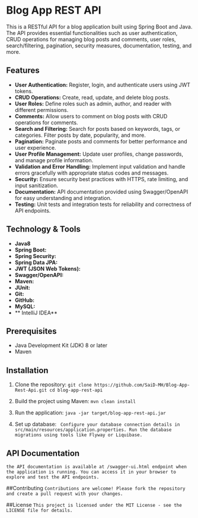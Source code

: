 # Blog App REST API

This is a RESTful API for a blog application built using Spring Boot and Java. The API provides essential functionalities such as user authentication, CRUD operations for managing blog posts and comments, user roles, search/filtering, pagination, security measures, documentation, testing, and more.

## Features

- **User Authentication:** Register, login, and authenticate users using JWT tokens.
- **CRUD Operations:** Create, read, update, and delete blog posts.
- **User Roles:** Define roles such as admin, author, and reader with different permissions.
- **Comments:** Allow users to comment on blog posts with CRUD operations for comments.
- **Search and Filtering:** Search for posts based on keywords, tags, or categories. Filter posts by date, popularity, and more.
- **Pagination:** Paginate posts and comments for better performance and user experience.
- **User Profile Management:** Update user profiles, change passwords, and manage profile information.
- **Validation and Error Handling:** Implement input validation and handle errors gracefully with appropriate status codes and messages.
- **Security:** Ensure security best practices with HTTPS, rate limiting, and input sanitization.
- **Documentation:** API documentation provided using Swagger/OpenAPI for easy understanding and integration.
- **Testing:** Unit tests and integration tests for reliability and correctness of API endpoints.

## Technology & Tools

- **Java8** 
- **Spring Boot:** 
- **Spring Security:** 
- **Spring Data JPA:** 
- **JWT (JSON Web Tokens):** 
- **Swagger/OpenAPI:** 
- **Maven:** 
- **JUnit:** 
- **Git:** 
- **GitHub:** 
- **MySQL:** 
- ** IntelliJ IDEA**

## Prerequisites

- Java Development Kit (JDK) 8 or later
- Maven 

## Installation

1. Clone the repository:
`` git clone https://github.com/SaiD-MH/Blog-App-Rest-Api.git
  cd blog-app-rest-api ``

2. Build the project using Maven:
   ``mvn clean install``
3. Run the application:
  ``java -jar target/blog-app-rest-api.jar``
4. Set up database:
  `` Configure your database connection details in src/main/resources/application.properties.
     Run the database migrations using tools like Flyway or Liquibase.``

## API Documentation
  ``the API documentation is available at /swagger-ui.html endpoint when the application is running. You can access it in your browser to explore and test the API endpoints.``

##Contributing
  ``Contributions are welcome! Please fork the repository and create a pull request with your changes.``

##License
``This project is licensed under the MIT License - see the LICENSE file for details.``



